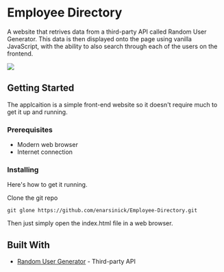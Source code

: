 # Employee Directory

A website that retrives data from a third-party API called Random User Generator. This data is then displayed onto the page using vanilla JavaScript, with the ability to also search through each of the users on the frontend.

![](assets/employee-1.jpg)

## Getting Started

The applcaition is a simple front-end website so it doesn't require much to get it up and running.

### Prerequisites

* Modern web browser
* Internet connection

### Installing

Here's how to get it running.

Clone the git repo

```
git glone https://github.com/enarsinick/Employee-Directory.git
```

Then just simply open the index.html file in a web browser.


## Built With

* [Random User Generator](https://randomuser.me/) - Third-party API


